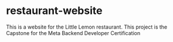 # restaurant-website
This is a website for the Little Lemon restaurant. This project is the Capstone for the Meta Backend Developer Certification

